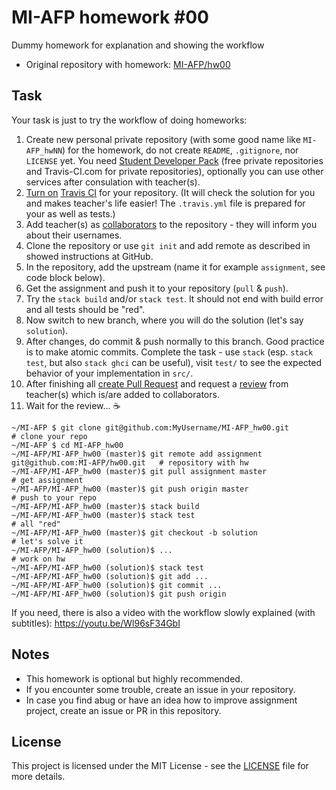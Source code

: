 # MI-AFP homework #00

Dummy homework for explanation and showing the workflow

* Original repository with homework: [MI-AFP/hw00](https://github.com/MI-AFP/hw00) 

## Task

Your task is just to try the workflow of doing homeworks:

1. Create new personal private repository (with some good name like `MI-AFP_hwNN`) for the homework, do not create `README`, `.gitignore`, nor `LICENSE` yet. You need [Student Developer Pack](https://education.github.com/pack) (free private repositories and Travis-CI.com for private repositories), optionally you can use other services after consulation with teacher(s).
2. [Turn on](https://docs.travis-ci.com/user/getting-started/) [Travis CI](https://travis-ci.com) for your repository. (It will check the solution for you and makes teacher's life easier! The `.travis.yml` file is prepared for your as well as tests.)
3. Add teacher(s) as [collaborators](https://help.github.com/articles/inviting-collaborators-to-a-personal-repository/) to the repository - they will inform you about their usernames.
4. Clone the repository or use `git init` and add remote as described in showed instructions at GitHub.
5. In the repository, add the upstream (name it for example `assignment`, see code block below).
6. Get the assignment and push it to your repository (`pull` & `push`).
7. Try the `stack build` and/or `stack test`. It should not end with build error and all tests should be "red".
8. Now switch to new branch, where you will do the solution (let's say `solution`).
9. After changes, do commit & push normally to this branch. Good practice is to make atomic commits. Complete the task - use `stack` (esp. `stack test`, but also `stack ghci` can be useful), visit `test/` to see the expected behavior of your implementation in `src/`.
10. After finishing all [create Pull Request](https://help.github.com/articles/creating-a-pull-request/) and request a [review](https://help.github.com/articles/about-pull-request-reviews/) from teacher(s) which is/are added to collaborators.
11. Wait for the review... :coffee:

```
~/MI-AFP $ git clone git@github.com:MyUsername/MI-AFP_hw00.git                            # clone your repo
~/MI-AFP $ cd MI-AFP_hw00
~/MI-AFP/MI-AFP_hw00 (master)$ git remote add assignment git@github.com:MI-AFP/hw00.git   # repository with hw
~/MI-AFP/MI-AFP_hw00 (master)$ git pull assignment master                                 # get assignment
~/MI-AFP/MI-AFP_hw00 (master)$ git push origin master                                     # push to your repo
~/MI-AFP/MI-AFP_hw00 (master)$ stack build
~/MI-AFP/MI-AFP_hw00 (master)$ stack test                                                 # all "red"
~/MI-AFP/MI-AFP_hw00 (master)$ git checkout -b solution                                   # let's solve it
~/MI-AFP/MI-AFP_hw00 (solution)$ ...                                                      # work on hw
~/MI-AFP/MI-AFP_hw00 (solution)$ stack test
~/MI-AFP/MI-AFP_hw00 (solution)$ git add ...
~/MI-AFP/MI-AFP_hw00 (solution)$ git commit ...
~/MI-AFP/MI-AFP_hw00 (solution)$ git push origin
```

If you need, there is also a video with the workflow slowly explained (with subtitles): https://youtu.be/Wl96sF34GbI

## Notes 

 * This homework is optional but highly recommended.
 * If you encounter some trouble, create an issue in your repository.
 * In case you find abug or have an idea how to improve assignment project, create an issue or PR in this repository.

## License

This project is licensed under the MIT License - see the [LICENSE](LICENSE) file for more details.
